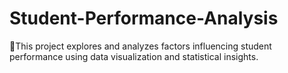 # Student-Performance-Analysis
📖This project explores and analyzes factors influencing student performance using data visualization and statistical insights.
